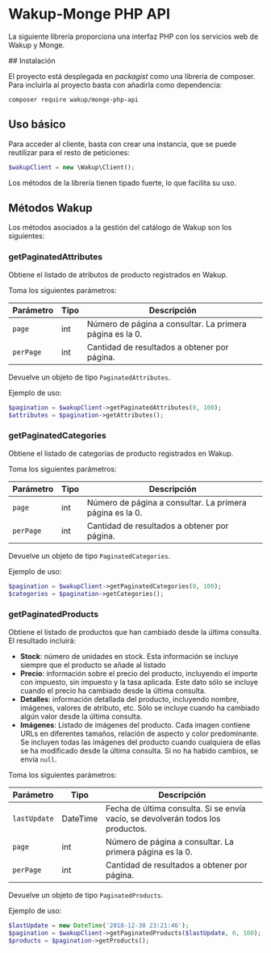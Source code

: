 # Wakup-Monge PHP API

La siguiente librería proporciona una interfaz PHP con los servicios web de Wakup y Monge.

## Instalación

El proyecto está desplegada en _packagist_ como una librería de composer. Para incluirla al proyecto basta con añadirla como dependencia:

    composer require wakup/monge-php-api
    
## Uso básico

Para acceder al cliente, basta con crear una instancia, que se puede reutilizar para el resto de peticiones:

```php
$wakupClient = new \Wakup\Client();
```
Los métodos de la líbrería tienen tipado fuerte, lo que facilita su uso.

## Métodos Wakup

Los métodos asociados a la gestión del catálogo de Wakup son los siguientes:

### getPaginatedAttributes

Obtiene el listado de atributos de producto registrados en Wakup.

Toma los siguientes parámetros:

| Parámetro | Tipo | Descripción |
|-----------|------|-------------|
| `page`    | int  | Número de página a consultar. La primera página es la 0. |
| `perPage` | int  | Cantidad de resultados a obtener por página. |

Devuelve un objeto de tipo `PaginatedAttributes`.

Ejemplo de uso:

```php
$pagination = $wakupClient->getPaginatedAttributes(0, 100);
$attributes = $pagination->getAttributes();
```

### getPaginatedCategories

Obtiene el listado de categorías de producto registrados en Wakup.

Toma los siguientes parámetros:

| Parámetro | Tipo | Descripción |
|-----------|------|-------------|
| `page`    | int  | Número de página a consultar. La primera página es la 0. |
| `perPage` | int  | Cantidad de resultados a obtener por página. |

Devuelve un objeto de tipo `PaginatedCategories`.

Ejemplo de uso:

```php
$pagination = $wakupClient->getPaginatedCategories(0, 100);
$categories = $pagination->getCategories();
```

### getPaginatedProducts

Obtiene el listado de productos que han cambiado desde la última consulta.
El resultado incluirá:

* **Stock**: número de unidades en stock. Esta información se incluye siempre que el producto se añade al listado
* **Precio**: información sobre el precio del producto, incluyendo el importe con impuesto, sin impuesto y la tasa aplicada. Este dato sólo se incluye cuando el precio ha cambiado desde la última consulta.
* **Detalles**: información detallada del producto, incluyendo nombre,  imágenes, valores de atributo, etc. Sólo se incluye cuando ha cambiado algún valor desde la última consulta.
* **Imágenes**: Listado de imágenes del producto. Cada imagen contiene URLs en diferentes tamaños, relación de aspecto y color predominante. Se incluyen todas las imágenes del producto cuando cualquiera de ellas se ha modificado desde la última consulta. Si no ha habido cambios, se envía `null`.

Toma los siguientes parámetros:

| Parámetro | Tipo | Descripción |
|-----------|------|-------------|
| `lastUpdate` | DateTime  | Fecha de última consulta. Si se envía vacío, se devolverán todos los productos. |
| `page`    | int  | Número de página a consultar. La primera página es la 0. |
| `perPage` | int  | Cantidad de resultados a obtener por página. |

Devuelve un objeto de tipo `PaginatedProducts`.

Ejemplo de uso:

```php
$lastUpdate = new DateTime('2018-12-30 23:21:46');
$pagination = $wakupClient->getPaginatedProducts($lastUpdate, 0, 100);
$products = $pagination->getProducts();